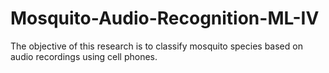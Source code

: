 # Mosquito-Audio-Recognition-ML-IV
The objective of this research is to classify mosquito species based on audio recordings using cell phones.
